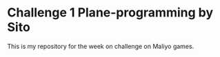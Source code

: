 # Challenge 1  Plane-programming by Sito
 This is my repository for the week on challenge on Maliyo games.

